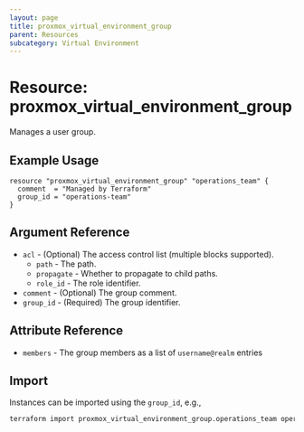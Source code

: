 ```yaml
---
layout: page
title: proxmox_virtual_environment_group
parent: Resources
subcategory: Virtual Environment
---
```


# Resource: proxmox_virtual_environment_group

Manages a user group.

## Example Usage

```hcl
resource "proxmox_virtual_environment_group" "operations_team" {
  comment  = "Managed by Terraform"
  group_id = "operations-team"
}
```

## Argument Reference

- `acl` - (Optional) The access control list (multiple blocks supported).
    - `path` - The path.
    - `propagate` - Whether to propagate to child paths.
    - `role_id` - The role identifier.
- `comment` - (Optional) The group comment.
- `group_id` - (Required) The group identifier.

## Attribute Reference

- `members` - The group members as a list of `username@realm` entries

## Import

Instances can be imported using the `group_id`, e.g.,

```bash
terraform import proxmox_virtual_environment_group.operations_team operations-team
```
